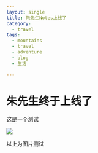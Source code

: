 ```yaml
---
layout: single
title: 朱先生Notes上线了
category: 
  - travel
tags:
  - mountains
  - travel
  - adventure
  - blog
  - 生活

---
```


# 朱先生终于上线了

这是一个测试

![](http://www.huapocket.com/img/hello-world.jpg)

以上为图片测试
